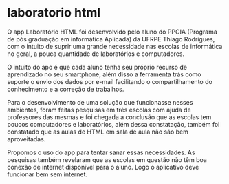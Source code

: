 # laboratorio html

 O app Laboratório HTML foi desenvolvido pelo aluno do PPGIA (Programa de pós graduação em informática Aplicada) da UFRPE Thiago Rodrigues, com o intuito de suprir uma grande necessidade nas escolas de informática no geral, a pouca quantidade de laboratórios e computadores.

O intuito do apo é que cada aluno tenha seu próprio recurso de aprendizado no seu smartphone, além disso a ferramenta trás como suporte o envio dos dados por e-mail facilitando o compartilhamento do conhecimento e a correção de trabalhos.
 
Para o desenvolvimento de uma solução que funcionasse nesses ambientes, foram feitas pesquisas em três escolas com ajuda de professores das mesmas e foi chegada a conclusão que as escolas tem poucos computadores e laboratórios, além dessa constatação, também foi constatado que as aulas de HTML em sala de aula não são bem aproveitadas.

Propomos o uso do app para tentar sanar essas necessidades.
As pesquisas também revelaram que as escolas em questão não têm boa conexão de internet disponível para o aluno.
Logo o aplicativo deve funcionar bem sem internet.

